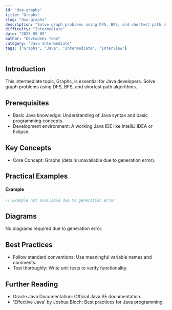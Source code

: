 ```yaml
---
id: "dsa-graphs"
title: "Graphs"
slug: "dsa-graphs"
description: "Solve graph problems using DFS, BFS, and shortest path algorithms."
difficulty: "Intermediate"
date: "2025-05-09"
author: "DevCodeEx Team"
category: "Java Intermediate"
tags: ["Graphs", "Java", "Intermediate", "Interview"]
---
```


## Introduction

This intermediate topic, Graphs, is essential for Java developers. Solve graph problems using DFS, BFS, and shortest path algorithms.

## Prerequisites

- Basic Java knowledge: Understanding of Java syntax and basic programming concepts.
- Development environment: A working Java IDE like IntelliJ IDEA or Eclipse.

## Key Concepts

- Core Concept: Graphs (details unavailable due to generation error).

## Practical Examples

#### Example
```java
// Example not available due to generation error
```

## Diagrams

No diagrams required due to generation error.

## Best Practices

- Follow standard conventions: Use meaningful variable names and comments.
- Test thoroughly: Write unit tests to verify functionality.

## Further Reading

- Oracle Java Documentation: Official Java SE documentation.
- 'Effective Java' by Joshua Bloch: Best practices for Java programming.